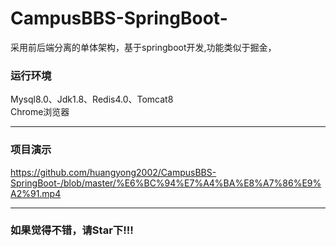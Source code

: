 # CampusBBS-SpringBoot-
采用前后端分离的单体架构，基于springboot开发,功能类似于掘金，
### 运行环境
Mysql8.0、Jdk1.8、Redis4.0、Tomcat8  
Chrome浏览器
*****
### 项目演示
https://github.com/huangyong2002/CampusBBS-SpringBoot-/blob/master/%E6%BC%94%E7%A4%BA%E8%A7%86%E9%A2%91.mp4
*****
### 如果觉得不错，请Star下!!!
